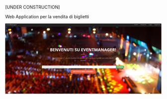 [UNDER CONSTRUCTION]

Web Application per la vendita di biglietti

![Home Page](https://github.com/GianKov/eventManager/blob/master/src/main/webapp/WEB-INF/resources/img/em.PNG)

